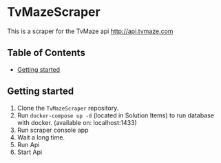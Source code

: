 # TvMazeScraper

This is a scraper for the TvMaze api http://api.tvmaze.com

## Table of Contents

- [Getting started](#getting-started)

## Getting started

1. Clone the `TvMazeScraper` repository.
2. Run `docker-compose up -d` (located in Solution Items) to run database with docker. (available on: localhost:1433)
3. Run scraper console app
4. Wait a long time.
5. Run Api
6. Start Api